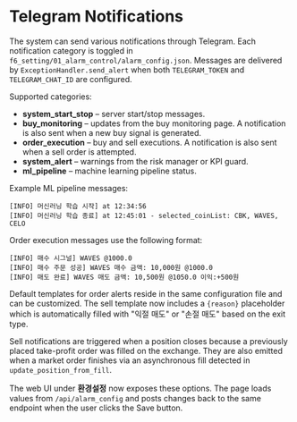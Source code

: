 # Telegram Notifications

The system can send various notifications through Telegram. Each notification
category is toggled in `f6_setting/01_alarm_control/alarm_config.json`.
Messages are delivered by `ExceptionHandler.send_alert` when both
`TELEGRAM_TOKEN` and `TELEGRAM_CHAT_ID` are configured.

Supported categories:

- **system_start_stop** – server start/stop messages.
- **buy_monitoring** – updates from the buy monitoring page.
  A notification is also sent when a new buy signal is generated.
- **order_execution** – buy and sell executions. A notification is also sent
  when a sell order is attempted.
- **system_alert** – warnings from the risk manager or KPI guard.
- **ml_pipeline** – machine learning pipeline status.

Example ML pipeline messages:

```
[INFO] 머신러닝 학습 시작] at 12:34:56
[INFO] 머신러닝 학습 종료] at 12:45:01 - selected_coinList: CBK, WAVES, CELO
```

Order execution messages use the following format:

```
[INFO] 매수 시그널] WAVES @1000.0
[INFO] 매수 주문 성공] WAVES 매수 금액: 10,000원 @1000.0
[INFO] 매도 완료] WAVES 매도 금액: 10,500원 @1050.0 이익:+500원
```

Default templates for order alerts reside in the same configuration file and can
be customized. The sell template now includes a `{reason}` placeholder which is
automatically filled with "익절 매도" or "손절 매도" based on the exit type.

Sell notifications are triggered when a position closes because a
previously placed take-profit order was filled on the exchange. They are
also emitted when a market order finishes via an asynchronous fill detected in
`update_position_from_fill`.

The web UI under **환경설정** now exposes these options. The page loads values
from `/api/alarm_config` and posts changes back to the same endpoint when the
user clicks the Save button.
